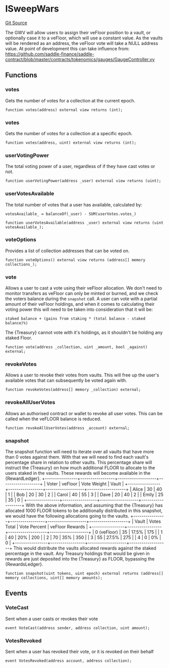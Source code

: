 # ISweepWars
[Git Source](https://github.com/FloorDAO/floor-v2/blob/fce0c6edadd90eef36eb24d13cfb5b386eeb9d00/src/interfaces/voting/SweepWars.sol)

The GWV will allow users to assign their veFloor position to a vault, or
optionally case it to a veFloor, which will use a constant value. As the
vaults will be rendered as an address, the veFloor vote will take a NULL
address value.
At point of development this can take influence from:
https://github.com/saddle-finance/saddle-contract/blob/master/contracts/tokenomics/gauges/GaugeController.vy


## Functions
### votes

Gets the number of votes for a collection at the current epoch.


```solidity
function votes(address) external view returns (int);
```

### votes

Gets the number of votes for a collection at a specific epoch.


```solidity
function votes(address, uint) external view returns (int);
```

### userVotingPower

The total voting power of a user, regardless of if they have cast votes
or not.


```solidity
function userVotingPower(address _user) external view returns (uint);
```

### userVotesAvailable

The total number of votes that a user has available, calculated by:
```
votesAvailable_ = balanceOf(_user) - SUM(userVotes.votes_)
```


```solidity
function userVotesAvailable(address _user) external view returns (uint votesAvailable_);
```

### voteOptions

Provides a list of collection addresses that can be voted on.


```solidity
function voteOptions() external view returns (address[] memory collections_);
```

### vote

Allows a user to cast a vote using their veFloor allocation. We don't
need to monitor transfers as veFloor can only be minted or burned, and
we check the voters balance during the `snapshot` call.
A user can vote with a partial amount of their veFloor holdings, and when
it comes to calculating their voting power this will need to be taken into
consideration that it will be:
```
staked balance + (gains from staking * (total balance - staked balance)%)
```
The {Treasury} cannot vote with it's holdings, as it shouldn't be holding
any staked Floor.


```solidity
function vote(address _collection, uint _amount, bool _against) external;
```

### revokeVotes

Allows a user to revoke their votes from vaults. This will free up the
user's available votes that can subsequently be voted again with.


```solidity
function revokeVotes(address[] memory _collection) external;
```

### revokeAllUserVotes

Allows an authorised contract or wallet to revoke all user votes. This
can be called when the veFLOOR balance is reduced.


```solidity
function revokeAllUserVotes(address _account) external;
```

### snapshot

The snapshot function will need to iterate over all vaults that have
more than 0 votes against them. With that we will need to find each
vault's percentage share in relation to other vaults.
This percentage share will instruct the {Treasury} on how much additional
FLOOR to allocate to the users staked in the vaults. These rewards will
become available in the {RewardLedger}.
+----------------+-----------------+-------------------+-------------------+
| Voter          | veFloor         | Vote Weight       | Vault             |
+----------------+-----------------+-------------------+-------------------+
| Alice          | 30              | 40                | 1                 |
| Bob            | 20              | 30                | 2                 |
| Carol          | 40              | 55                | 3                 |
| Dave           | 20              | 40                | 2                 |
| Emily          | 25              | 35                | 0                 |
+----------------+-----------------+-------------------+-------------------+
With the above information, and assuming that the {Treasury} has allocated
1000 FLOOR tokens to be additionally distributed in this snapshot, we would
have the following allocations going to the vaults.
+----------------+-----------------+-------------------+-------------------+
| Vault          | Votes Total     | Vote Percent      | veFloor Rewards   |
+----------------+-----------------+-------------------+-------------------+
| 0 (veFloor)    | 35              | 17.5%             | 175               |
| 1              | 40              | 20%               | 200               |
| 2              | 70              | 35%               | 350               |
| 3              | 55              | 27.5%             | 275               |
| 4              | 0               | 0%                | 0                 |
+----------------+-----------------+-------------------+-------------------+
This would distribute the vaults allocated rewards against the staked
percentage in the vault. Any Treasury holdings that would be given in rewards
are just deposited into the {Treasury} as FLOOR, bypassing the {RewardsLedger}.


```solidity
function snapshot(uint tokens, uint epoch) external returns (address[] memory collections, uint[] memory amounts);
```

## Events
### VoteCast
Sent when a user casts or revokes their vote


```solidity
event VoteCast(address sender, address collection, uint amount);
```

### VotesRevoked
Sent when a user has revoked their vote, or it is revoked on their behalf


```solidity
event VotesRevoked(address account, address collection);
```

